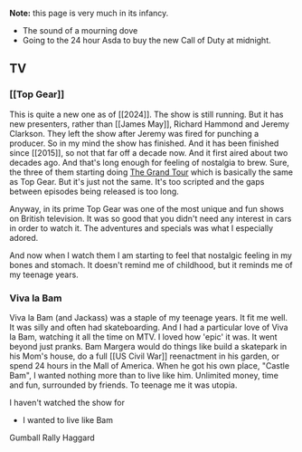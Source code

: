**Note:** this page is very much in its infancy.

- The sound of a mourning dove
- Going to the 24 hour Asda to buy the new Call of Duty at midnight.
## TV

### [[Top Gear]]

This is quite a new one as of [[2024]]. The show is still running. But it has new presenters, rather than [[James May]], Richard Hammond and Jeremy Clarkson. They left the show after Jeremy was fired for punching a producer. So in my mind the show has finished. And it has been finished since [[2015]], so not that far off a decade now. And it first aired about two decades ago. And that's long enough for feeling of nostalgia to brew. Sure, the three of them starting doing [The Grand Tour](https://www.justwatch.com/uk/tv-series/the-grand-tour) which is basically the same as Top Gear. But it's just not the same. It's too scripted and the gaps between episodes being released is too long.

Anyway, in its prime Top Gear was one of the most unique and fun shows on British television. It was so good that you didn't need any interest in cars in order to watch it. The adventures and specials was what I especially adored.

And now when I watch them I am starting to feel that nostalgic feeling in my bones and stomach. It doesn't remind me of childhood, but it reminds me of my teenage years.

### Viva la Bam

Viva la Bam (and Jackass) was a staple of my teenage years. It fit me well. It was silly and often had skateboarding. And I had a particular love of Viva la Bam, watching it all the time on MTV. I loved how 'epic' it was. It went beyond just pranks. Bam Margera would do things like build a skatepark in his Mom's house, do a full [[US Civil War]] reenactment in his garden, or spend 24 hours in the Mall of America. When he got his own place, "Castle Bam", I wanted nothing more than to live like him. Unlimited money, time and fun, surrounded by friends. To teenage me it was utopia.

I haven't watched the show for 

- I wanted to live like Bam

Gumball Rally
Haggard